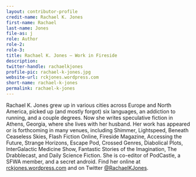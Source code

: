```yaml
---
layout: contributor-profile
credit-name: Rachael K. Jones
first-name: Rachael
last-name: Jones
file-as: j
role: Author
role-2:
role-3:
title: Rachael K. Jones — Work in Fireside
description:
twitter-handle: rachaelkjones
profile-pic: rachael-k-jones.jpg
website-url: rckjones.wordpress.com
short-name: rachael-k-jones
permalink: rachael-k-jones
---
```

Rachael K. Jones grew up in various cities across Europe and North America, picked up (and mostly forgot) six languages, an addiction to running, and a couple degrees. Now she writes speculative fiction in Athens, Georgia, where she lives with her husband. Her work has appeared or is forthcoming in many venues, including Shimmer, Lightspeed, Beneath Ceaseless Skies, Flash Fiction Online, Fireside Magazine, Accessing the Future, Strange Horizons, Escape Pod, Crossed Genres, Diabolical Plots, InterGalactic Medicine Show, Fantastic Stories of the Imagination, The Drabblecast, and  Daily Science Fiction. She is co-editor of PodCastle, a SFWA member, and a secret android. Find her online at [rckjones.wordpress.com](https://rckjones.wordpress.com/) and on Twitter [@RachaelKJones](https://twitter.com/rachaelkjones).
